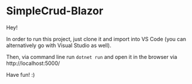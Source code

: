 # SimpleCrud-Blazor

Hey!

In order to run this project, just clone it and import into VS Code (you can alternatively go with Visual Studio as well).

Then, via command line run `dotnet run` and open it in the browser via http://localhost:5000/

Have fun! :)
